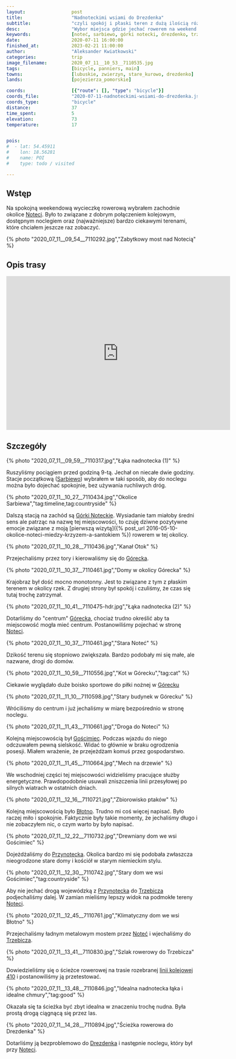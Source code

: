```yaml
---
layout:                 post
title:                  "Nadnoteckimi wsiami do Drezdenka"
subtitle:               "czyli spokój i płaski teren z dużą ilością różnych cieków wodnych"
desc:                   "Wybor miejsca gdzie jechać rowerem na weekend jest łatwy i jednocześnie trudny. Z mojego doświadczenia najciekawsze i najspokojniejsze są tereny na północ od Poznania. Do tego trzeba uwzględnić nocleg i możliwość dojazdu. Okazuje się, że Drezdenko to dobry pomysł na miejsce noclegowe gdyż w okolicy jest dużo ciekawych terenów."
keywords:               [noteć, sarbiewo, górki notecki, drezdenko, trzebicz]
date:                   2020-07-11 16:00:00
finished_at:            2023-02-21 11:00:00
author:                 "Aleksander Kwiatkowski"
categories:             trip
image_filename:         2020_07_11__10_53__7110535.jpg
tags:                   [bicycle, panniers, main]
towns:                  [lubuskie, zwierzyn, stare_kurowo, drezdenko]
lands:                  [pojezierza_pomorskie]

coords:                 [{"route": [], "type": "bicycle"}]
coords_file:            "2020-07-11-nadnoteckimi-wsiami-do-drezdenka.json"
coords_type:            "bicycle"
distance:               37
time_spent:             5
elevation:              73
temperature:            17


pois:
#  - lat: 54.45911
#    lon: 18.56281
#    name: POI
#    type: todo / visited

---
```


[wiki-linia-410]: https://pl.wikipedia.org/wiki/Linia_kolejowa_nr_410
[wiki-notec]: https://pl.wikipedia.org/wiki/Note%C4%87
[wiki-sarbiewo]: https://pl.wikipedia.org/wiki/Sarbiewo_(wojew%C3%B3dztwo_lubuskie)
[wiki-gorki-noteckie]: https://pl.wikipedia.org/wiki/G%C3%B3rki_Noteckie
[wiki-gorecko]: https://pl.wikipedia.org/wiki/G%C3%B3recko
[wiki-goscimiec]: https://pl.wikipedia.org/wiki/Go%C5%9Bcimiec
[wiki-blotno]: https://pl.wikipedia.org/wiki/B%C5%82otno_(wojew%C3%B3dztwo_lubuskie)
[wiki-przynotecko]: https://pl.wikipedia.org/wiki/Przynotecko
[wiki-trzebicz]: https://pl.wikipedia.org/wiki/Trzebicz_(wojew%C3%B3dztwo_lubuskie)
[wiki-drezdenko]: https://pl.wikipedia.org/wiki/Drezdenko
[wiki-puszcza-notecka]: https://pl.wikipedia.org/wiki/Puszcza_Notecka

## Wstęp

Na spokojną weekendową wycieczkę rowerową wybrałem zachodnie okolice [Noteci][wiki-notec].
Było to związane z dobrym połączeniem kolejowym, dostępnym noclegiem oraz (najważniejsze)
bardzo ciekawymi terenami, które chciałem jeszcze raz zobaczyć.

{% photo "2020_07_11__09_54__7110292.jpg","Zabytkowy most nad Notecią" %}

## Opis trasy

<iframe height='405' width='590' frameborder='0' allowtransparency='true' scrolling='no' src='https://www.strava.com/activities/3753177090/embed/17f2af1b1e7704fef6217101d9f82cbd78d0a0a1'></iframe>

## Szczegóły

{% photo "2020_07_11__09_59__7110317.jpg","Łąka nadnotecka (1)" %}

Ruszyliśmy pociągiem przed godziną 9-tą. Jechał on niecałe dwie godziny.
Stacje początkową ([Sarbiewo][wiki-sarbiewo])
wybrałem w taki sposób, aby do noclegu można było
dojechać spokojnie, bez używania ruchliwych dróg.

{% photo "2020_07_11__10_27__7110434.jpg","Okolice Sarbiewa","tag:timeline,tag:countryside" %}

Dalszą stacją na zachód są [Górki Noteckie][wiki-gorki-noteckie]. Wysiadanie tam
miałoby średni sens ale patrząc na nazwę tej miejscowości, to czuję
dziwne pozytywne emocje związane z moją
[pierwszą wizytą]({% post_url 2016-05-10-okolice-noteci-miedzy-krzyzem-a-santokiem %})
rowerem w tej okolicy.

{% photo "2020_07_11__10_28__7110436.jpg","Kanał Otok" %}

Przejechaliśmy przez tory i kierowaliśmy się do [Górecka][wiki-gorecko].

{% photo "2020_07_11__10_37__7110461.jpg","Domy w okolicy Górecka" %}

Krajobraz był dość mocno monotonny. Jest to związane z tym z płaskim terenem
w okolicy rzek. Z drugiej strony był spokój i czuliśmy, że czas się tutaj
trochę zatrzymał.

{% photo "2020_07_11__10_41__7110475-hdr.jpg","Łąka nadnotecka (2)" %}

Dotarliśmy do "centrum" [Górecka][wiki-gorecko], chociaż trudno określić
aby ta miejscowość mogła mieć centrum. Postanowiliśmy pojechać w stronę
[Noteci][wiki-notec].

{% photo "2020_07_11__10_37__7110461.jpg","Stara Noteć" %}

Dzikość terenu się stopniowo zwiększała. Bardzo podobały mi się małe, ale nazwane,
drogi do domów.

{% photo "2020_07_11__10_59__7110556.jpg","Kot w Górecku","tag:cat" %}

Ciekawie wyglądało duże boisko sportowe do piłki nożnej w [Górecku][wiki-gorecko]

{% photo "2020_07_11__11_10__7110598.jpg","Stary budynek w Górecku" %}

Wróciliśmy do centrum i już jechaliśmy w miarę bezpośrednio w stronę noclegu.

{% photo "2020_07_11__11_43__7110661.jpg","Droga do Noteci" %}

Kolejną miejscowością był [Gościmiec][wiki-goscimiec]. Podczas wjazdu do
niego odczuwałem pewną sielskość. Widać to głównie w braku ogrodzenia
posesji. Miałem wrażenie, że przejeżdżam komuś przez gospodarstwo.

{% photo "2020_07_11__11_45__7110664.jpg","Mech na drzewie" %}

We wschodniej części tej miejscowości widzieliśmy pracujące służby
energetyczne. Prawdopodobnie usuwali zniszczenia linii przesyłowej
po silnych wiatrach w ostatnich dniach.

{% photo "2020_07_11__12_16__7110721.jpg","Zbiorowisko ptaków" %}

Kolejną miejscowością było [Błotno][wiki-blotno]. Trudno mi coś
więcej napisać. Było raczej miło i spokojnie. Faktycznie były takie momenty,
że jechaliśmy długo i nie zobaczyłem nic, o czym warto by było napisać.

{% photo "2020_07_11__12_22__7110732.jpg","Drewniany dom we wsi Gościmiec" %}

Dojeżdżaliśmy do [Przynotecka][wiki-przynotecko]. Okolica bardzo mi się podobała
zwłaszcza nieogrodzone stare domy i kościół w starym niemieckim stylu.

{% photo "2020_07_11__12_30__7110742.jpg","Stary dom we wsi Gościmiec","tag:countryside" %}

Aby nie jechać drogą wojewódzką z [Przynotecka][wiki-przynotecko]
do [Trzebicza][wiki-trzebicz] podjechaliśmy dalej. W zamian mieliśmy lepszy widok
na podmokłe tereny [Noteci][wiki-notec].

{% photo "2020_07_11__12_45__7110761.jpg","Klimatyczny dom we wsi Błotno" %}

Przejechaliśmy ładnym metalowym mostem przez [Noteć][wiki-notec] i wjechaliśmy
do [Trzebicza][wiki-trzebicz].

{% photo "2020_07_11__13_41__7110830.jpg","Szlak rowerowy do Trzebicza" %}

Dowiedzieliśmy się o ścieżce rowerowej na trasie rozebranej
[linii kolejowej 410][wiki-linia-410] i
postanowiliśmy ją przetestować.

{% photo "2020_07_11__13_48__7110846.jpg","Idealna nadnotecka łąka i idealne chmury","tag:good" %}

Okazała się ta ścieżka być zbyt idealna w znaczeniu trochę nudna.
Była prostą drogą ciągnącą się przez las.

{% photo "2020_07_11__14_28__7110894.jpg","Ścieżka rowerowa do Drezdenka" %}

Dotarliśmy ją bezproblemowo do [Drezdenka][wiki-drezdenko] i następnie noclegu,
który był przy [Noteci][wiki-notec].
